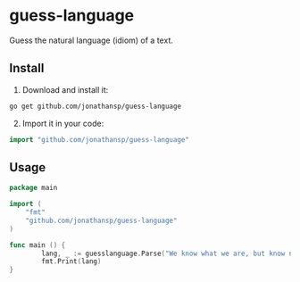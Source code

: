 # guess-language
Guess the natural language (idiom) of a text.


## Install
1. Download and install it:

```sh
go get github.com/jonathansp/guess-language
```
2. Import it in your code:

```go
import "github.com/jonathansp/guess-language"
```

## Usage
```go
package main

import (
    "fmt"
    "github.com/jonathansp/guess-language"
)

func main () {
        lang, _ := guesslanguage.Parse("We know what we are, but know not what we may be.")
        fmt.Print(lang)
}

```
